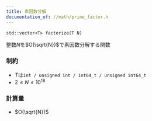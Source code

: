 ```yaml
---
title: 素因数分解
documentation_of: //math/prime_factor.h
---
```


```
std::vector<T> factorize(T N)
```

整数$N$を$O(\sqrt{N})$で素因数分解する関数

### 制約
- $T$は`int / unsigned int / int64_t / unsigned int64_t`
- $2 \leq N \leq 10^{18}$

### 計算量
- $O(\sqrt{N})$
